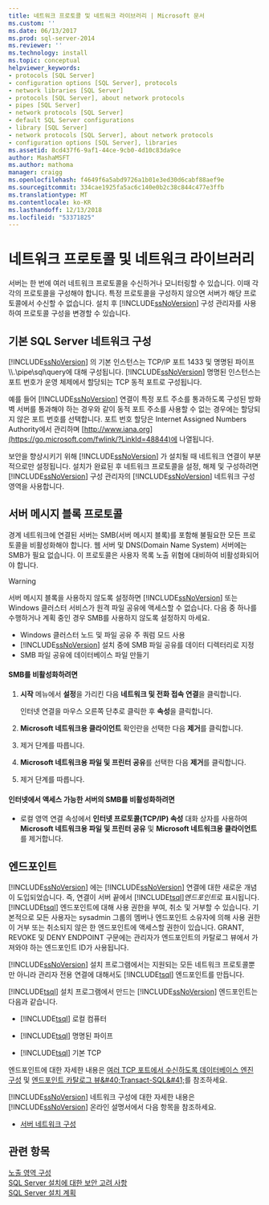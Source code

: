 ```yaml
---
title: 네트워크 프로토콜 및 네트워크 라이브러리 | Microsoft 문서
ms.custom: ''
ms.date: 06/13/2017
ms.prod: sql-server-2014
ms.reviewer: ''
ms.technology: install
ms.topic: conceptual
helpviewer_keywords:
- protocols [SQL Server]
- configuration options [SQL Server], protocols
- network libraries [SQL Server]
- protocols [SQL Server], about network protocols
- pipes [SQL Server]
- network protocols [SQL Server]
- default SQL Server configurations
- library [SQL Server]
- network protocols [SQL Server], about network protocols
- configuration options [SQL Server], libraries
ms.assetid: 8cd437f6-9af1-44ce-9cb0-4d10c83da9ce
author: MashaMSFT
ms.author: mathoma
manager: craigg
ms.openlocfilehash: f4649f6a5abd9726a1b01e3ed30d6cabf88aef9e
ms.sourcegitcommit: 334cae1925fa5ac6c140e0b2c38c844c477e3ffb
ms.translationtype: MT
ms.contentlocale: ko-KR
ms.lasthandoff: 12/13/2018
ms.locfileid: "53371825"
---
```

# <a name="network-protocols-and-network-libraries"></a>네트워크 프로토콜 및 네트워크 라이브러리
  서버는 한 번에 여러 네트워크 프로토콜을 수신하거나 모니터링할 수 있습니다. 이때 각각의 프로토콜을 구성해야 합니다. 특정 프로토콜을 구성하지 않으면 서버가 해당 프로토콜에서 수신할 수 없습니다. 설치 후 [!INCLUDE[ssNoVersion](../../includes/ssnoversion-md.md)] 구성 관리자를 사용하여 프로토콜 구성을 변경할 수 있습니다.  
  
## <a name="default-sql-server-network-configuration"></a>기본 SQL Server 네트워크 구성  
 [!INCLUDE[ssNoVersion](../../includes/ssnoversion-md.md)] 의 기본 인스턴스는 TCP/IP 포트 1433 및 명명된 파이프 \\\\.\pipe\sql\query에 대해 구성됩니다. [!INCLUDE[ssNoVersion](../../includes/ssnoversion-md.md)] 명명된 인스턴스는 포트 번호가 운영 체제에서 할당되는 TCP 동적 포트로 구성됩니다.  
  
 예를 들어 [!INCLUDE[ssNoVersion](../../includes/ssnoversion-md.md)] 연결이 특정 포트 주소를 통과하도록 구성된 방화벽 서버를 통과해야 하는 경우와 같이 동적 포트 주소를 사용할 수 없는 경우에는 할당되지 않은 포트 번호를 선택합니다. 포트 번호 할당은 Internet Assigned Numbers Authority에서 관리하며 [http://www.iana.org](https://go.microsoft.com/fwlink/?LinkId=48844)에 나열됩니다.  
  
 보안을 향상시키기 위해 [!INCLUDE[ssNoVersion](../../includes/ssnoversion-md.md)] 가 설치될 때 네트워크 연결이 부분적으로만 설정됩니다. 설치가 완료된 후 네트워크 프로토콜을 설정, 해제 및 구성하려면 [!INCLUDE[ssNoVersion](../../includes/ssnoversion-md.md)] 구성 관리자의 [!INCLUDE[ssNoVersion](../../includes/ssnoversion-md.md)] 네트워크 구성 영역을 사용합니다.  
  
## <a name="server-message-block-protocol"></a>서버 메시지 블록 프로토콜  
 경계 네트워크에 연결된 서버는 SMB(서버 메시지 블록)를 포함해 불필요한 모든 프로토콜을 비활성화해야 합니다. 웹 서버 및 DNS(Domain Name System) 서버에는 SMB가 필요 없습니다. 이 프로토콜은 사용자 목록 노출 위협에 대비하여 비활성화되어야 합니다.  
  
> [!WARNING]
>  서버 메시지 블록을 사용하지 않도록 설정하면 [!INCLUDE[ssNoVersion](../../includes/ssnoversion-md.md)] 또는 Windows 클러스터 서비스가 원격 파일 공유에 액세스할 수 없습니다. 다음 중 하나를 수행하거나 계획 중인 경우 SMB를 사용하지 않도록 설정하지 마세요.  
> 
>  -   Windows 클러스터 노드 및 파일 공유 주 쿼럼 모드 사용  
> -   [!INCLUDE[ssNoVersion](../../includes/ssnoversion-md.md)] 설치 중에 SMB 파일 공유를 데이터 디렉터리로 지정  
> -   SMB 파일 공유에 데이터베이스 파일 만들기  
  
#### <a name="to-disable-smb"></a>SMB를 비활성화하려면  
  
1.  **시작** 메뉴에서 **설정**을 가리킨 다음 **네트워크 및 전화 접속 연결**을 클릭합니다.  
  
     인터넷 연결을 마우스 오른쪽 단추로 클릭한 후 **속성**을 클릭합니다.  
  
2.  **Microsoft 네트워크용 클라이언트** 확인란을 선택한 다음 **제거**를 클릭합니다.  
  
3.  제거 단계를 따릅니다.  
  
4.  **Microsoft 네트워크용 파일 및 프린터 공유**를 선택한 다음 **제거**를 클릭합니다.  
  
5.  제거 단계를 따릅니다.  
  
#### <a name="to-disable-smb-on-servers-accessible-from-the-internet"></a>인터넷에서 액세스 가능한 서버의 SMB를 비활성화하려면  
  
-   로컬 영역 연결 속성에서 **인터넷 프로토콜(TCP/IP) 속성** 대화 상자를 사용하여 **Microsoft 네트워크용 파일 및 프린터 공유** 및 **Microsoft 네트워크용 클라이언트**를 제거합니다.  
  
## <a name="endpoints"></a>엔드포인트  
 [!INCLUDE[ssNoVersion](../../includes/ssnoversion-md.md)] 에는 [!INCLUDE[ssNoVersion](../../includes/ssnoversion-md.md)] 연결에 대한 새로운 개념이 도입되었습니다. 즉, 연결이 서버 끝에서 [!INCLUDE[tsql](../../includes/tsql-md.md)]*엔드포인트*로 표시됩니다. [!INCLUDE[tsql](../../includes/tsql-md.md)] 엔드포인트에 대해 사용 권한을 부여, 취소 및 거부할 수 있습니다. 기본적으로 모든 사용자는 sysadmin 그룹의 멤버나 엔드포인트 소유자에 의해 사용 권한이 거부 또는 취소되지 않은 한 엔드포인트에 액세스할 권한이 있습니다. GRANT, REVOKE 및 DENY ENDPOINT 구문에는 관리자가 엔드포인트의 카탈로그 뷰에서 가져와야 하는 엔드포인트 ID가 사용됩니다.  
  
 [!INCLUDE[ssNoVersion](../../includes/ssnoversion-md.md)] 설치 프로그램에서는 지원되는 모든 네트워크 프로토콜뿐만 아니라 관리자 전용 연결에 대해서도 [!INCLUDE[tsql](../../includes/tsql-md.md)] 엔드포인트를 만듭니다.  
  
 [!INCLUDE[tsql](../../includes/tsql-md.md)] 설치 프로그램에서 만드는 [!INCLUDE[ssNoVersion](../../includes/ssnoversion-md.md)] 엔드포인트는 다음과 같습니다.  
  
-   [!INCLUDE[tsql](../../includes/tsql-md.md)] 로컬 컴퓨터  
  
-   [!INCLUDE[tsql](../../includes/tsql-md.md)] 명명된 파이프  
  
-   [!INCLUDE[tsql](../../includes/tsql-md.md)] 기본 TCP  
  
 엔드포인트에 대한 자세한 내용은 [여러 TCP 포트에서 수신하도록 데이터베이스 엔진 구성](../../database-engine/configure-windows/configure-the-database-engine-to-listen-on-multiple-tcp-ports.md) 및 [엔드포인트 카탈로그 뷰&amp;#40;Transact-SQL&amp;#41;](/sql/relational-databases/system-catalog-views/endpoints-catalog-views-transact-sql)를 참조하세요.  
  
 [!INCLUDE[ssNoVersion](../../includes/ssnoversion-md.md)] 네트워크 구성에 대한 자세한 내용은 [!INCLUDE[ssNoVersion](../../includes/ssnoversion-md.md)] 온라인 설명서에서 다음 항목을 참조하세요.  
  
-   [서버 네트워크 구성](../../database-engine/configure-windows/server-network-configuration.md)  
  
## <a name="see-also"></a>관련 항목  
 [노출 영역 구성](../../relational-databases/security/surface-area-configuration.md)   
 [SQL Server 설치에 대한 보안 고려 사항](../../../2014/sql-server/install/security-considerations-for-a-sql-server-installation.md)   
 [SQL Server 설치 계획](../../../2014/sql-server/install/planning-a-sql-server-installation.md)  
  
  
